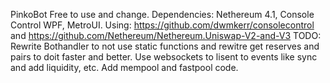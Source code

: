 PinkoBot
Free to use and change.
Dependencies: Nethereum 4.1, Console Control WPF, MetroUI.
Using: https://github.com/dwmkerr/consolecontrol and https://github.com/Nethereum/Nethereum.Uniswap-V2-and-V3
TODO: Rewrite Bothandler to not use static functions and rewitre get reserves and pairs to doit faster and better.
Use websockets to lisent to events like sync and add liquidity, etc.
Add mempool and fastpool code.
